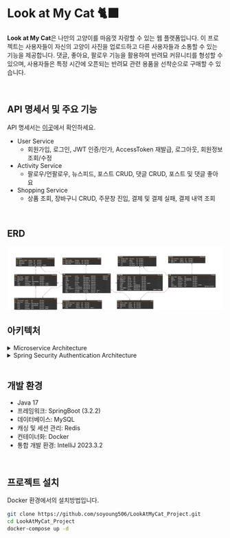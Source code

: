 # Look at My Cat 🐈‍⬛
**Look at My Cat**은 나만의 고양이를 마음껏 자랑할 수 있는 웹 플랫폼입니다. 
이 프로젝트는 사용자들이 자신의 고양이 사진을 업로드하고 다른 사용자들과 소통할 수 있는 기능을 제공합니다.
댓글, 좋아요, 팔로우 기능을 활용하여 반려묘 커뮤니티를 형성할 수 있으며, 
사용자들은 특정 시간에 오픈되는 반려묘 관련 용품을 선착순으로 구매할 수 있습니다.

<br>

## API 명세서 및 주요 기능
API 명세서는 [이곳](https://documenter.getpostman.com/view/32558643/2sA35A8Qpk "포스트맨 Documenter")에서 확인하세요. 
+ User Service
  + 회원가입, 로그인, JWT 인증/인가, AccessToken 재발급, 로그아웃, 회원정보 조회/수정
+ Activity Service
  + 팔로우/언팔로우, 뉴스피드, 포스트 CRUD, 댓글 CRUD, 포스트 및 댓글 좋아요
+ Shopping Service
  + 상품 조회, 장바구니 CRUD, 주문창 진입, 결제 및 결제 실패, 결제 내역 조회

<br>

## ERD
<img src="images/LookAtMyCat.png" alt="개체 관계도">

<br>

## 아키텍처
<details>
<summary>Microservice Architecture</summary>
<div>
<img src="images/MicroserviceArchitecture.jpg" alt="Microservice Architecture">
</div>
</details>
<details>
<summary>Spring Security Authentication Architecture</summary>
<div>
<img src="images/SpringSecurityAuthenticationArchitecture.jpg" alt="Spring Security Authentication Architecture">
</div>
</details>

<br>

## 개발 환경
+ Java 17
+ 프레임워크: SpringBoot (3.2.2)
+ 데이터베이스: MySQL
+ 캐싱 및 세션 관리: Redis
+ 컨테이너화: Docker
+ 통합 개발 환경: IntelliJ 2023.3.2

<br>

## 프로젝트 설치
Docker 환경에서의 설치방법입니다.

```sh
git clone https://github.com/soyoung506/LookAtMyCat_Project.git
cd LookAtMyCat_Project
docker-compose up -d
```
